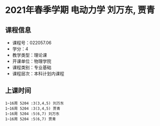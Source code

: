 # 2021年春季学期 电动力学 刘万东, 贾青






## 课程信息

- 课程号：022057.06
- 学分：4
- 教学类型：理论课
- 开课单位：物理学院
- 课程类别：专业基础
- 课程层次：本科计划内课程

## 上课时间

```
1~16周 5204 :3(3,4,5) 刘万东
1~16周 5204 :3(3,4,5) 贾青
1~16周 5204 :5(6,7) 刘万东
1~16周 5204 :5(6,7) 贾青
```

